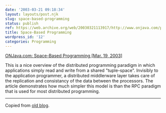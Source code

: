 ```yaml
---
date: '2003-03-21 09:18:34'
layout: layouts/post.njk
slug: space-based-programming
status: publish
ref: https://web.archive.org/web/20030321113917/http://www.onjava.com/pub/a/onjava/2003/03/19/java_spaces.html
title: Space-Based Programming
wordpress_id: '12'
categories: Programming
---
```


[ONJava.com: Space-Based Programming [Mar. 19, 2003]](https://web.archive.org/web/20030321113917/http://www.onjava.com/pub/a/onjava/2003/03/19/java_spaces.html)


This is a nice overview of the distributed programming paradigm  in which applications simply read and write from a shared "tuple-space".  Invisibly to the application programmer, a distributed middlerware layer takes care of the replication and consistancy of the data between the processors.  The article demonstrates how much simpler this model is than the RPC paradigm that is used for most distributed programming.


* * *


Copied from [old blog](http://web.archive.org/web/20030622144931/http://www.obrain.com/Eamonn/archives/000070.html).
